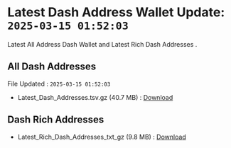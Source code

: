 # Latest Dash Address Wallet Update: `2025-03-15 01:52:03`

Latest All Address Dash Wallet and Latest Rich Dash Addresses .

## All Dash Addresses

File Updated : `2025-03-15 01:52:03`

- Latest_Dash_Addresses.tsv.gz (40.7 MB) : [Download](https://github.com/Pymmdrza/Rich-Address-Wallet/releases/tag/Dash)

## Dash Rich Addresses

- Latest_Rich_Dash_Addresses_txt_gz (9.8 MB) : [Download](https://github.com/Pymmdrza/Rich-Address-Wallet/releases/tag/Dash)
